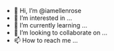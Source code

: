 - 👋 Hi, I’m @iamellenrose
- 👀 I’m interested in ...
- 🌱 I’m currently learning ...
- 💞️ I’m looking to collaborate on ...
- 📫 How to reach me ...

<!---
iamellenrose/iamellenrose is a ✨ special ✨ repository because its `README.md` (this file) appears on your GitHub profile.
You can click the Preview link to take a look at your changes.
--->
